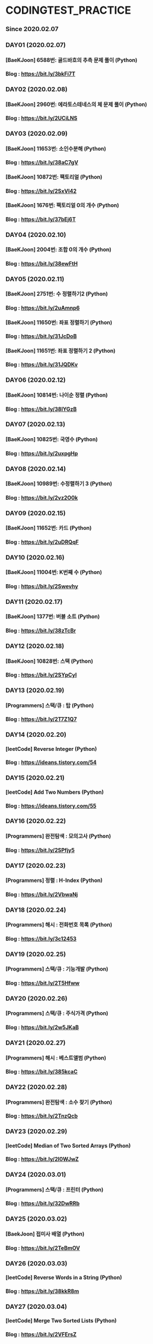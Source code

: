 # CODINGTEST_PRACTICE

### Since 2020.02.07

### DAY01 (2020.02.07)
#### [BaeKJoon] 6588번: 골드바흐의 추측 문제 풀이 (Python)
#### Blog : https://bit.ly/3bkFi7T

### DAY02 (2020.02.08)
#### [BaeKJoon] 2960번: 에라토스테네스의 체 문제 풀이 (Python)
#### Blog : https://bit.ly/2UCiLNS

### DAY03 (2020.02.09)
#### [BaeKJoon] 11653번: 소인수분해 (Python)
#### Blog : https://bit.ly/38aC7gV
#### [BaeKJoon] 10872번: 팩토리얼 (Python)
#### Blog : https://bit.ly/2SxVI42
#### [BaeKJoon] 1676번: 팩토리얼 0의 개수 (Python)
#### Blog : https://bit.ly/37bEj6T

### DAY04 (2020.02.10)
#### [BaeKJoon] 2004번: 조합 0의 개수 (Python)
#### Blog : https://bit.ly/38ewFtH

### DAY05 (2020.02.11)
#### [BaeKJoon] 2751번: 수 정렬하기2 (Python)
#### Blog : https://bit.ly/2uAmnp6
#### [BaeKJoon] 11650번: 좌표 정렬하기 (Python)
#### Blog : https://bit.ly/31JcDoB
#### [BaeKJoon] 11651번: 좌표 정렬하기 2 (Python)
#### Blog : https://bit.ly/31JQDKv

### DAY06 (2020.02.12)
#### [BaeKJoon] 10814번: 나이순 정렬 (Python)
#### Blog : https://bit.ly/38lYGzB

### DAY07 (2020.02.13)
#### [BaeKJoon] 10825번: 국영수 (Python)
#### Blog : https://bit.ly/2uxpgHp

### DAY08 (2020.02.14)
#### [BaeKJoon] 10989번: 수정렬하기 3 (Python)
#### Blog : https://bit.ly/2vz2O0k

### DAY09 (2020.02.15)
#### [BaeKJoon] 11652번: 카드 (Python)
#### Blog : https://bit.ly/2uDRQqF

### DAY10 (2020.02.16)
#### [BaeKJoon] 11004번: K번째 수 (Python)
#### Blog : https://bit.ly/2Swevhy

### DAY11 (2020.02.17)
#### [BaeKJoon] 1377번: 버블 소트 (Python)
#### Blog : https://bit.ly/38zTcBr

### DAY12 (2020.02.18)
#### [BaeKJoon] 10828번: 스택 (Python)
#### Blog : https://bit.ly/2SYpCyI

### DAY13 (2020.02.19)
#### [Programmers] 스택/큐 : 탑 (Python)
#### Blog : https://bit.ly/2T7Z1Q7

### DAY14 (2020.02.20)
#### [leetCode] Reverse Integer (Python)
#### Blog : https://ideans.tistory.com/54

### DAY15 (2020.02.21)
#### [leetCode] Add Two Numbers (Python)
#### Blog : https://ideans.tistory.com/55

### DAY16 (2020.02.22)
#### [Programmers] 완전탐색 : 모의고사 (Python)
#### Blog : https://bit.ly/2SPfjy5

### DAY17 (2020.02.23)
#### [Programmers] 정렬 : H-Index (Python)
#### Blog : https://bit.ly/2VbwaNj

### DAY18 (2020.02.24)
#### [Programmers] 해시 : 전화번호 목록 (Python)
#### Blog : https://bit.ly/3c12453

### DAY19 (2020.02.25)
#### [Programmers] 스택/큐 : 기능개발 (Python)
#### Blog : https://bit.ly/2T5Hfww

### DAY20 (2020.02.26)
#### [Programmers] 스택/큐 : 주식가격 (Python)
#### Blog : https://bit.ly/2w5JKaB

### DAY21 (2020.02.27)
#### [Programmers] 해시 : 베스트앨범 (Python)
#### Blog : https://bit.ly/385kcaC 

### DAY22 (2020.02.28)
#### [Programmers] 완전탐색 : 소수 찾기 (Python)
#### Blog : https://bit.ly/2TnzQcb

### DAY23 (2020.02.29)
#### [leetCode] Median of Two Sorted Arrays (Python)
#### Blog : https://bit.ly/2I0WJwZ

### DAY24 (2020.03.01)
#### [Programmers] 스택/큐 : 프린터 (Python)
#### Blog : https://bit.ly/32DwRRb

### DAY25 (2020.03.02)
#### [BaekJoon] 접미사 배열 (Python)
#### Blog : https://bit.ly/2TeBmOV

### DAY26 (2020.03.03)
#### [leetCode] Reverse Words in a String (Python)
#### Blog : https://bit.ly/38kkR8m

### DAY27 (2020.03.04)
#### [leetCode] Merge Two Sorted Lists (Python)
#### Blog : https://bit.ly/2VFErsZ
